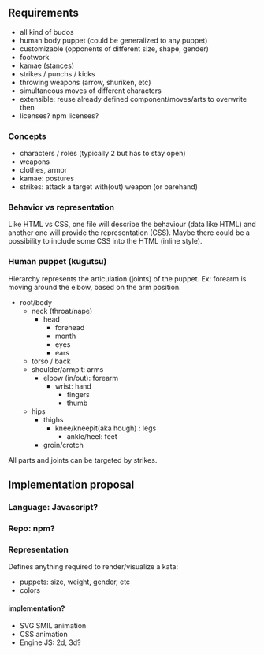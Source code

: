 
## Requirements

- all kind of budos
- human body puppet (could be generalized to any puppet)
- customizable (opponents of different size, shape, gender)
- footwork
- kamae (stances)
- strikes / punchs / kicks
- throwing weapons (arrow, shuriken, etc)  
- simultaneous moves of different characters
- extensible: reuse already defined component/moves/arts to overwrite then
- licenses? npm licenses?

### Concepts

- characters / roles (typically 2 but has to stay open)
- weapons
- clothes, armor
- kamae: postures
- strikes: attack a target with(out) weapon (or barehand)

### Behavior vs representation

Like HTML vs CSS, one file will describe the behaviour (data like HTML) and another one will provide the representation (CSS).
Maybe there could be a possibility to include some CSS into the HTML (inline style).

### Human puppet (kugutsu)

Hierarchy represents the articulation (joints) of the puppet.
Ex: forearm is moving around the elbow, based on the arm position.

- root/body
  - neck (throat/nape)
    - head
      - forehead
      - month
      - eyes
      - ears
  - torso / back
  - shoulder/armpit: arms
    - elbow (in/out): forearm
      - wrist: hand
        - fingers
        - thumb
  - hips
    - thighs
      - knee/kneepit(aka hough) : legs
        - ankle/heel: feet
    - groin/crotch

All parts and joints can be targeted by strikes.

## Implementation proposal

### Language: Javascript?

### Repo: npm?

### Representation

Defines anything required to render/visualize a kata:
- puppets: size, weight, gender, etc
- colors

#### implementation?

- SVG SMIL animation
- CSS animation
- Engine JS: 2d, 3d?
